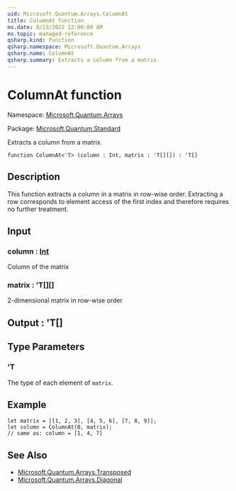 ```yaml
---
uid: Microsoft.Quantum.Arrays.ColumnAt
title: ColumnAt function
ms.date: 8/23/2022 12:00:00 AM
ms.topic: managed-reference
qsharp.kind: function
qsharp.namespace: Microsoft.Quantum.Arrays
qsharp.name: ColumnAt
qsharp.summary: Extracts a column from a matrix.
---
```


# ColumnAt function

Namespace: [Microsoft.Quantum.Arrays](xref:Microsoft.Quantum.Arrays)

Package: [Microsoft.Quantum.Standard](https://nuget.org/packages/Microsoft.Quantum.Standard)


Extracts a column from a matrix.

```qsharp
function ColumnAt<'T> (column : Int, matrix : 'T[][]) : 'T[]
```


## Description

This function extracts a column in a matrix in row-wise order.Extracting a row corresponds to element access of the first indexand therefore requires no further treatment.

## Input

### column : [Int](xref:microsoft.quantum.qsharp.valueliterals#int-literals)

Column of the matrix


### matrix : 'T[][]

2-dimensional matrix in row-wise order



## Output : 'T[]



## Type Parameters

### 'T

The type of each element of `matrix`.

## Example

```qsharplet matrix = [[1, 2, 3], [4, 5, 6], [7, 8, 9]];let column = ColumnAt(0, matrix);// same as: column = [1, 4, 7]```

## See Also

- [Microsoft.Quantum.Arrays.Transposed](xref:Microsoft.Quantum.Arrays.Transposed)
- [Microsoft.Quantum.Arrays.Diagonal](xref:Microsoft.Quantum.Arrays.Diagonal)
